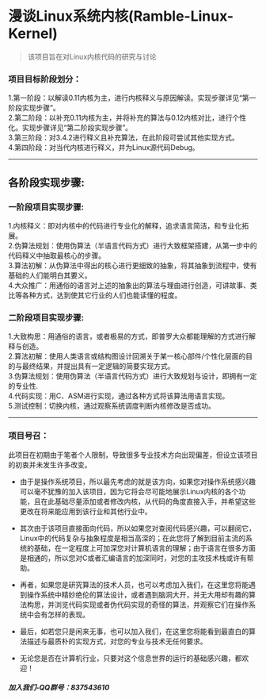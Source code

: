 # 漫谈Linux系统内核(Ramble-Linux-Kernel)
>该项目旨在对Linux内核代码的研究与讨论
### 项目目标阶段划分：
1.第一阶段：以解读0.11内核为主，进行内核释义与原因解读。实现步骤详见“第一阶段实现步骤”。</br>
2.第二阶段：以补充0.11内核为主，并将补充的算法与0.12内核对比，进行个性化。实现步骤详见“第二阶段实现步骤”。</br>
3.第三阶段：对3.4.2进行释义且补充算法，在此阶段可尝试其他实现方式。</br>
4.第四阶段：对当代内核进行释义，并为Linux源代码Debug。</br>




---
## 各阶段实现步骤:
### 一阶段项目实现步骤:
1.内核释义：即对内核中的代码进行专业化的解释，追求语言简洁，和专业化拓展。</br>
2.伪算法规划：使用伪算法（半语言代码方式）进行大致框架搭建，从第一步中的代码释义中抽取最核心的步骤。</br>
3.算法初解：从伪算法中得出的核心进行更细致的抽象，将其抽象到流程中，使有基础的人们能明白其要义。</br>
4.大众推广：用通俗的语言对上述的抽象出的算法与理由进行创造，可讲故事、类比等各种方式，达到使其它行业的人们也能读懂的程度。</br>

### 二阶段项目实现步骤:
1.大致构思：用通俗的语言，或者极易的方式，即普罗大众都能理解的方式进行解释与创造。</br>
2.算法初解：使用人类语言或结构图设计回溯关于某一核心部件/个性化层面的目的与最终结果，并提出具有一定逻辑的简要实现方式。</br>
3.伪算法规划：使用伪算法（半语言代码方式）进行大致规划与设计，即拥有一定的专业性.</br>
4.代码实现：用C、ASM进行实现，通过各种方式将该算法用语言实现。</br>
5.测试控制：切换内核，通过观察系统调度判断内核修改是否成功。</br>

---
### 项目号召：
此项目在初期由于笔者个人限制，导致很多专业技术方向出现偏差，但设立该项目的初衷并未发生许多改变。</br>

- 由于是操作系统项目，所以最先考虑的就是该方向，如果您对操作系统感兴趣可以毫不犹豫的加入该项目，因为它将会尽可能地展示Linux内核的各个功能，且在此基础尽量添加或者修改内核，从代码的角度直接入手，并希望这些更改在将来能应用到该行业和其他行业中。</br>

- 其次由于该项目直接面向代码，所以如果您对查阅代码感兴趣，可以翻阅它，Linux中的代码复杂与抽象程度是相当高深的；在此您将了解到目前主流的系统的基础，在一定程度上可加深您对计算机语言的理解；由于语言在很多方面是相通的，所以您对C或者汇编语言的加深同时，对您的主攻技术栈或许有帮助。</br>

- 再者，如果您是研究算法的技术人员，也可以考虑加入我们，在这里您将能遇到操作系统中精妙绝伦的算法设计，或者遇到脑洞大开，并无大用却有趣的算法构思，并浏览代码实现或者伪代码实现的奇怪的算法，并观察它们在操作系统中会有怎样的表现。</br>

- 最后，如若您只是闲来无事，也可以加入我们，在这里您将能看到最直白的算法描述与最质朴的实现方式，对您的专业与技术无任何要求。</br>

- 无论您是否在计算机行业，只要对这个信息世界的运行的基础感兴趣，都欢迎！</br>

##### 加入我们-QQ群号：837543610
